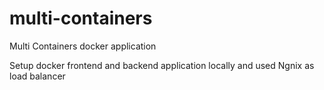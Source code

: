 # multi-containers
Multi Containers docker application

Setup docker frontend and backend application locally and used Ngnix as load balancer 
